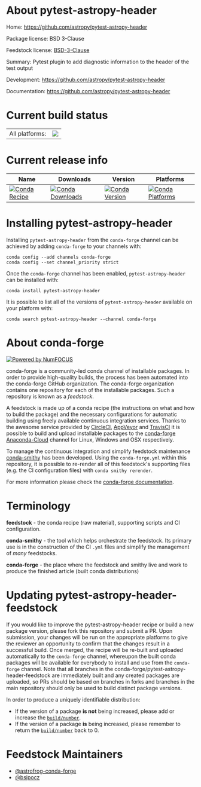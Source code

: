 About pytest-astropy-header
===========================

Home: https://github.com/astropy/pytest-astropy-header

Package license: BSD 3-Clause

Feedstock license: [BSD-3-Clause](https://github.com/conda-forge/pytest-astropy-header-feedstock/blob/master/LICENSE.txt)

Summary: Pytest plugin to add diagnostic information to the header of the test output

Development: https://github.com/astropy/pytest-astropy-header

Documentation: https://github.com/astropy/pytest-astropy-header

Current build status
====================


<table><tr><td>All platforms:</td>
    <td>
      <a href="https://dev.azure.com/conda-forge/feedstock-builds/_build/latest?definitionId=8288&branchName=master">
        <img src="https://dev.azure.com/conda-forge/feedstock-builds/_apis/build/status/pytest-astropy-header-feedstock?branchName=master">
      </a>
    </td>
  </tr>
</table>

Current release info
====================

| Name | Downloads | Version | Platforms |
| --- | --- | --- | --- |
| [![Conda Recipe](https://img.shields.io/badge/recipe-pytest--astropy--header-green.svg)](https://anaconda.org/conda-forge/pytest-astropy-header) | [![Conda Downloads](https://img.shields.io/conda/dn/conda-forge/pytest-astropy-header.svg)](https://anaconda.org/conda-forge/pytest-astropy-header) | [![Conda Version](https://img.shields.io/conda/vn/conda-forge/pytest-astropy-header.svg)](https://anaconda.org/conda-forge/pytest-astropy-header) | [![Conda Platforms](https://img.shields.io/conda/pn/conda-forge/pytest-astropy-header.svg)](https://anaconda.org/conda-forge/pytest-astropy-header) |

Installing pytest-astropy-header
================================

Installing `pytest-astropy-header` from the `conda-forge` channel can be achieved by adding `conda-forge` to your channels with:

```
conda config --add channels conda-forge
conda config --set channel_priority strict
```

Once the `conda-forge` channel has been enabled, `pytest-astropy-header` can be installed with:

```
conda install pytest-astropy-header
```

It is possible to list all of the versions of `pytest-astropy-header` available on your platform with:

```
conda search pytest-astropy-header --channel conda-forge
```


About conda-forge
=================

[![Powered by
NumFOCUS](https://img.shields.io/badge/powered%20by-NumFOCUS-orange.svg?style=flat&colorA=E1523D&colorB=007D8A)](https://numfocus.org)

conda-forge is a community-led conda channel of installable packages.
In order to provide high-quality builds, the process has been automated into the
conda-forge GitHub organization. The conda-forge organization contains one repository
for each of the installable packages. Such a repository is known as a *feedstock*.

A feedstock is made up of a conda recipe (the instructions on what and how to build
the package) and the necessary configurations for automatic building using freely
available continuous integration services. Thanks to the awesome service provided by
[CircleCI](https://circleci.com/), [AppVeyor](https://www.appveyor.com/)
and [TravisCI](https://travis-ci.com/) it is possible to build and upload installable
packages to the [conda-forge](https://anaconda.org/conda-forge)
[Anaconda-Cloud](https://anaconda.org/) channel for Linux, Windows and OSX respectively.

To manage the continuous integration and simplify feedstock maintenance
[conda-smithy](https://github.com/conda-forge/conda-smithy) has been developed.
Using the ``conda-forge.yml`` within this repository, it is possible to re-render all of
this feedstock's supporting files (e.g. the CI configuration files) with ``conda smithy rerender``.

For more information please check the [conda-forge documentation](https://conda-forge.org/docs/).

Terminology
===========

**feedstock** - the conda recipe (raw material), supporting scripts and CI configuration.

**conda-smithy** - the tool which helps orchestrate the feedstock.
                   Its primary use is in the construction of the CI ``.yml`` files
                   and simplify the management of *many* feedstocks.

**conda-forge** - the place where the feedstock and smithy live and work to
                  produce the finished article (built conda distributions)


Updating pytest-astropy-header-feedstock
========================================

If you would like to improve the pytest-astropy-header recipe or build a new
package version, please fork this repository and submit a PR. Upon submission,
your changes will be run on the appropriate platforms to give the reviewer an
opportunity to confirm that the changes result in a successful build. Once
merged, the recipe will be re-built and uploaded automatically to the
`conda-forge` channel, whereupon the built conda packages will be available for
everybody to install and use from the `conda-forge` channel.
Note that all branches in the conda-forge/pytest-astropy-header-feedstock are
immediately built and any created packages are uploaded, so PRs should be based
on branches in forks and branches in the main repository should only be used to
build distinct package versions.

In order to produce a uniquely identifiable distribution:
 * If the version of a package **is not** being increased, please add or increase
   the [``build/number``](https://docs.conda.io/projects/conda-build/en/latest/resources/define-metadata.html#build-number-and-string).
 * If the version of a package **is** being increased, please remember to return
   the [``build/number``](https://docs.conda.io/projects/conda-build/en/latest/resources/define-metadata.html#build-number-and-string)
   back to 0.

Feedstock Maintainers
=====================

* [@astrofrog-conda-forge](https://github.com/astrofrog-conda-forge/)
* [@bsipocz](https://github.com/bsipocz/)

